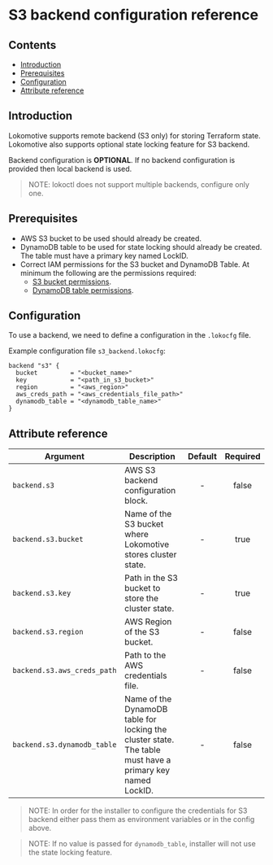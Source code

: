 # S3 backend configuration reference

## Contents

* [Introduction](#introduction)
* [Prerequisites](#prerequisites)
* [Configuration](#configuration)
* [Attribute reference](#attribute-reference)

## Introduction

Lokomotive supports remote backend (S3 only) for storing Terraform state.
Lokomotive also supports optional state locking feature for S3 backend.

Backend configuration is **OPTIONAL**. If no backend configuration is provided then local backend is
used.

>NOTE: lokoctl does not support multiple backends, configure only one.

## Prerequisites

* AWS S3 bucket to be used should already be created.
* DynamoDB table to be used for state locking should already be created. The table must have a primary key named LockID.
* Correct IAM permissions for the S3 bucket and DynamoDB Table. At minimum the following are the
  permissions required:
  * [S3 bucket permissions](https://www.terraform.io/docs/backends/types/s3.html#s3-bucket-permissions).
  * [DynamoDB table permissions](https://www.terraform.io/docs/backends/types/s3.html#dynamodb-table-permissions).

## Configuration

To use a backend, we need to define a configuration in the `.lokocfg` file.

Example configuration file `s3_backend.lokocfg`:

```hcl
backend "s3" {
  bucket         = "<bucket_name>"
  key            = "<path_in_s3_bucket>"
  region         = "<aws_region>"
  aws_creds_path = "<aws_credentials_file_path>"
  dynamodb_table = "<dynamodb_table_name>"
}
```

## Attribute reference

| Argument                    | Description                                                                                                  | Default | Required |
|-----------------------------|--------------------------------------------------------------------------------------------------------------|:-------:|:--------:|
| `backend.s3`                | AWS S3 backend configuration block.                                                                          | -       | false    |
| `backend.s3.bucket`         | Name of the S3 bucket where Lokomotive stores cluster state.                                                 | -       | true     |
| `backend.s3.key`            | Path in the S3 bucket to store the cluster state.                                                            | -       | true     |
| `backend.s3.region`         | AWS Region of the S3 bucket.                                                                                 | -       | false    |
| `backend.s3.aws_creds_path` | Path to the AWS credentials file.                                                                            | -       | false    |
| `backend.s3.dynamodb_table` | Name of the DynamoDB table for locking the cluster state. The table must have a primary key named LockID.    | -       | false    |

>NOTE: In order for the installer to configure the credentials for S3 backend either pass them as
environment variables or in the config above.

>NOTE: If no value is passed for `dynamodb_table`, installer will not use the state locking feature.

